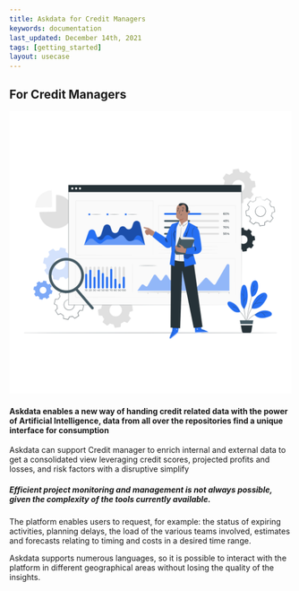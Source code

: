 ```yaml
---
title: Askdata for Credit Managers
keywords: documentation
last_updated: December 14th, 2021
tags: [getting_started]
layout: usecase
---
```


## For Credit Managers

<img src="/media/use-cases/role/operation-managers.png" class="image-doc p-3">

<h4>Askdata enables a new way of handing credit related data with the power of Artificial Intelligence, data from all over the repositories find a unique interface for consumption</h4>

Askdata can support Credit manager to enrich internal and external data to get a consolidated view leveraging credit scores, projected profits and losses, and risk factors with a disruptive simplify 

<h5>Efficient project monitoring and management is not always possible, given the complexity of the tools currently available.</h5>

The platform enables users to request, for example: the status of expiring activities, planning delays, the load of the various teams involved, estimates and forecasts relating to timing and costs in a desired time range.

Askdata supports numerous languages, so it is possible to interact with the platform in different geographical areas without losing the quality of the insights.
